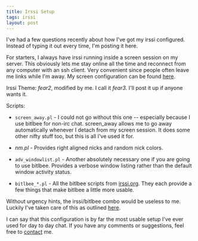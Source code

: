 ```yaml
---
title: Irssi Setup
tags: irssi
layout: post
---
```


I've had a few questions recently about how I've got my irssi
configured.  Instead of typing it out every time, I'm posting it here.

For starters, I always have irssi running inside a screen session on my
server.  This obviously lets me stay online all the time and reconnect
from any computer with an ssh client.  Very convenient since people
often leave me links while I'm away.  My screen configuration can be
found [here][src].

Irssi Theme: *fear2*, modified by me.  I call it *fear3*.  I'll post it
up if anyone wants it.

Scripts:

* `screen_away.pl` - I could not go without this one -- especially
because I use bitlbee for non-irc chat.  screen_away allows me to go
away automatically whenever I detach from my screen session.  It does
some other nifty stuff too, but this is all I've used it for.

* *nm.pl* - Provides right aligned nicks and random nick colors.

* `adv_windowlist.pl` - Another absolutely necessary one if you are
going to use bitlbee.  Provides a verbose window listing rather than the
default window activity status.

* `bitlbee_*.pl` - All the bitlbee scripts from [irssi.org][sio].  They
each provide a few things that make bitlbee a little more usable.

Without urgency hints, the irssi/bitlbee combo would be useless to me.
Luckily I've taken care of this as outlined [here][urg].

I can say that this configuration is by far the most usable setup I've
ever used for day to day chat.  If you have any comments or suggestions,
feel free to [contact][con] me.

[src]: /dotfiles/screenrc
[urg]: /2008/11/17/1/handling-urgency-hints.html
[sio]: http://scripts.irssi.org/
[con]: /about/
